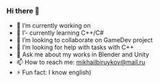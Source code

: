 ### Hi there 👋

- 🔭 I’m currently working on 
- 🌱 I’-  currently learning C++/C#
- 👯 I’m looking to collaborate on GameDev project
- 🤔 I’m looking for help with tasks with C++
- 💬 Ask me about my works in Blender and Unity
- 📫 How to reach me: mikhailbiruykov@mail.ru
- ⚡ Fun fact: I know english)
